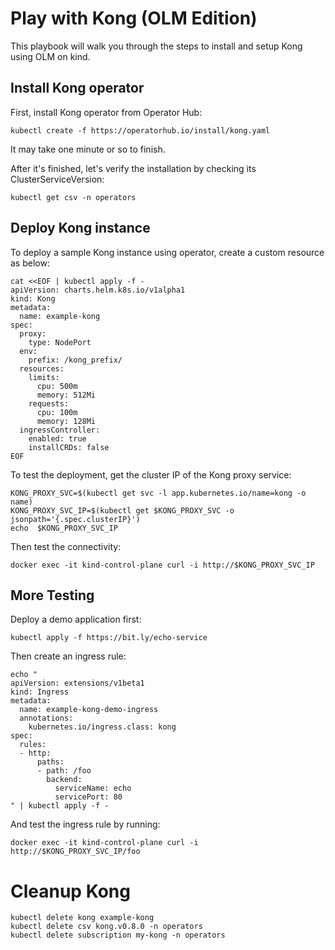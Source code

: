 # Play with Kong (OLM Edition)

This playbook will walk you through the steps to install and setup Kong using OLM on kind.

## Install Kong operator

First, install Kong operator from Operator Hub:
```shell
kubectl create -f https://operatorhub.io/install/kong.yaml
```

It may take one minute or so to finish.
<!--shell
wait-app "operators" "kong-operator" "name=kong-operator"
-->
After it's finished, let's verify the installation by checking its ClusterServiceVersion:
```shell
kubectl get csv -n operators
```

## Deploy Kong instance

To deploy a sample Kong instance using operator, create a custom resource as below:
```
cat <<EOF | kubectl apply -f -
apiVersion: charts.helm.k8s.io/v1alpha1
kind: Kong
metadata:
  name: example-kong
spec:
  proxy:
    type: NodePort
  env:
    prefix: /kong_prefix/
  resources:
    limits:
      cpu: 500m
      memory: 512Mi
    requests:
      cpu: 100m
      memory: 128Mi
  ingressController:
    enabled: true
    installCRDs: false
EOF
```
<!--shell
cat <<EOF | kubectl apply -f -
apiVersion: charts.helm.k8s.io/v1alpha1
kind: Kong
metadata:
  name: example-kong
spec:
  proxy:
    type: NodePort
  env:
    prefix: /kong_prefix/
  resources:
    limits:
      cpu: 500m
      memory: 512Mi
    requests:
      cpu: 100m
      memory: 128Mi
  ingressController:
    enabled: true
    installCRDs: false
EOF
-->

To test the deployment, get the cluster IP of the Kong proxy service:
```shell
KONG_PROXY_SVC=$(kubectl get svc -l app.kubernetes.io/name=kong -o name)
KONG_PROXY_SVC_IP=$(kubectl get $KONG_PROXY_SVC -o jsonpath='{.spec.clusterIP}')
echo  $KONG_PROXY_SVC_IP
```

Then test the connectivity:
```shell
docker exec -it kind-control-plane curl -i http://$KONG_PROXY_SVC_IP
```

## More Testing

Deploy a demo application first:
```shell
kubectl apply -f https://bit.ly/echo-service
```

Then create an ingress rule:
```shell
echo "
apiVersion: extensions/v1beta1
kind: Ingress
metadata:
  name: example-kong-demo-ingress
  annotations:
    kubernetes.io/ingress.class: kong
spec:
  rules:
  - http:
      paths:
      - path: /foo
        backend:
          serviceName: echo
          servicePort: 80
" | kubectl apply -f -
```

And test the ingress rule by running:
```shell
docker exec -it kind-control-plane curl -i http://$KONG_PROXY_SVC_IP/foo
```

# Cleanup Kong

```
kubectl delete kong example-kong
kubectl delete csv kong.v0.8.0 -n operators
kubectl delete subscription my-kong -n operators
```